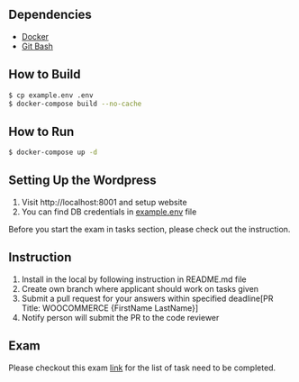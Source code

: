 ## Dependencies
- [Docker](https://docs.docker.com/get-docker/)
- [Git Bash](https://git-scm.com/downloads)

## How to Build
``` bash
$ cp example.env .env
$ docker-compose build --no-cache
```

## How to Run
``` bash
$ docker-compose up -d
```

## Setting Up the Wordpress
1. Visit http://localhost:8001 and setup website
2. You can find DB credentials in [example.env](example.env) file

Before you start the exam in tasks section, please check out the instruction.

## Instruction
1. Install in the local by following instruction in README.md file
2. Create  own branch where applicant should work on tasks given
3. Submit a pull request for your answers within specified deadline[PR Title: WOOCOMMERCE {FirstName LastName}]
4. Notify person will submit the PR to the code reviewer

## Exam
Please checkout this exam [link](woo_exam.md) for the list of task need to be completed.
